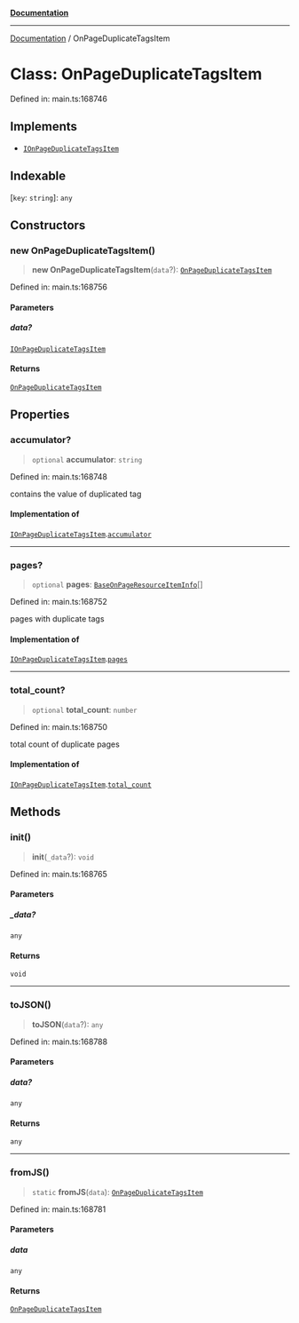 [**Documentation**](../README.md)

***

[Documentation](../README.md) / OnPageDuplicateTagsItem

# Class: OnPageDuplicateTagsItem

Defined in: main.ts:168746

## Implements

- [`IOnPageDuplicateTagsItem`](../interfaces/IOnPageDuplicateTagsItem.md)

## Indexable

\[`key`: `string`\]: `any`

## Constructors

### new OnPageDuplicateTagsItem()

> **new OnPageDuplicateTagsItem**(`data`?): [`OnPageDuplicateTagsItem`](OnPageDuplicateTagsItem.md)

Defined in: main.ts:168756

#### Parameters

##### data?

[`IOnPageDuplicateTagsItem`](../interfaces/IOnPageDuplicateTagsItem.md)

#### Returns

[`OnPageDuplicateTagsItem`](OnPageDuplicateTagsItem.md)

## Properties

### accumulator?

> `optional` **accumulator**: `string`

Defined in: main.ts:168748

contains the value of duplicated tag

#### Implementation of

[`IOnPageDuplicateTagsItem`](../interfaces/IOnPageDuplicateTagsItem.md).[`accumulator`](../interfaces/IOnPageDuplicateTagsItem.md#accumulator)

***

### pages?

> `optional` **pages**: [`BaseOnPageResourceItemInfo`](BaseOnPageResourceItemInfo.md)[]

Defined in: main.ts:168752

pages with duplicate tags

#### Implementation of

[`IOnPageDuplicateTagsItem`](../interfaces/IOnPageDuplicateTagsItem.md).[`pages`](../interfaces/IOnPageDuplicateTagsItem.md#pages)

***

### total\_count?

> `optional` **total\_count**: `number`

Defined in: main.ts:168750

total count of duplicate pages

#### Implementation of

[`IOnPageDuplicateTagsItem`](../interfaces/IOnPageDuplicateTagsItem.md).[`total_count`](../interfaces/IOnPageDuplicateTagsItem.md#total_count)

## Methods

### init()

> **init**(`_data`?): `void`

Defined in: main.ts:168765

#### Parameters

##### \_data?

`any`

#### Returns

`void`

***

### toJSON()

> **toJSON**(`data`?): `any`

Defined in: main.ts:168788

#### Parameters

##### data?

`any`

#### Returns

`any`

***

### fromJS()

> `static` **fromJS**(`data`): [`OnPageDuplicateTagsItem`](OnPageDuplicateTagsItem.md)

Defined in: main.ts:168781

#### Parameters

##### data

`any`

#### Returns

[`OnPageDuplicateTagsItem`](OnPageDuplicateTagsItem.md)
